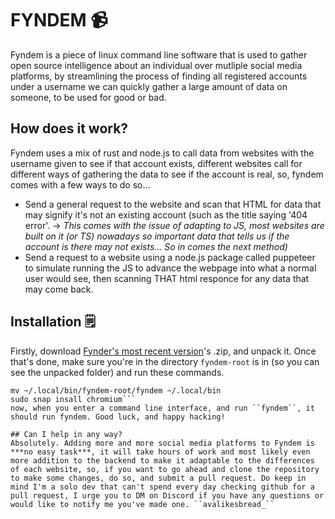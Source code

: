 # FYNDEM 📹
Fyndem is a piece of linux command line software that is used to gather open source intelligence about an individual over mutliple social media platforms, by streamlining the process of finding all registered accounts under a username we can quickly gather a large amount of data on someone, to be used for good or bad.
## How does it work?
Fyndem uses a mix of rust and node.js to call data from websites with the username given to see if that account exists, different websites call for different ways of gathering the data to see if the account is real, so, fyndem comes with a few ways to do so...
- Send a general request to the website and scan that HTML for data that may signify it's not an existing account (such as the title saying '404 error'. -> *This comes with the issue of adapting to JS, most websites are built on it (or TS) nowadays so important data that tells us if the account is there may not exists... So in comes the next method)*
- Send a request to a website using a node.js package called puppeteer to simulate running the JS to advance the webpage into what a normal user would see, then scanning THAT html responce for any data that may come back.

## Installation 🗒️
Firstly, download [Fynder's most recent version](https://github.com/YourAva/Fyndem/releases)'s .zip, and unpack it. Once that's done, make sure you're in the directory ``fyndem-root`` is in (so you can see the unpacked folder) and run these commands.
```mv fyndem-root ~/.local/bin
mv ~/.local/bin/fyndem-root/fyndem ~/.local/bin
sudo snap insall chromium```
now, when you enter a command line interface, and run ``fyndem``, it should run fyndem. Good luck, and happy hacking!

## Can I help in any way?
Absolutely. Adding more and more social media platforms to Fyndem is ***no easy task***, it will take hours of work and most likely even more addition to the backend to make it adaptable to the differences of each website, so, if you want to go ahead and clone the repository to make some changes, do so, and submit a pull request. Do keep in mind I'm a solo dev that can't spend every day checking github for a pull request, I urge you to DM on Discord if you have any questions or would like to notify me you've made one. ``avalikesbread_``


